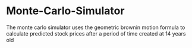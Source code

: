 # Monte-Carlo-Simulator
The monte carlo simulator uses the geometric brownin motion formula to calculate predicted stock prices after a period of time created at 14 years old
